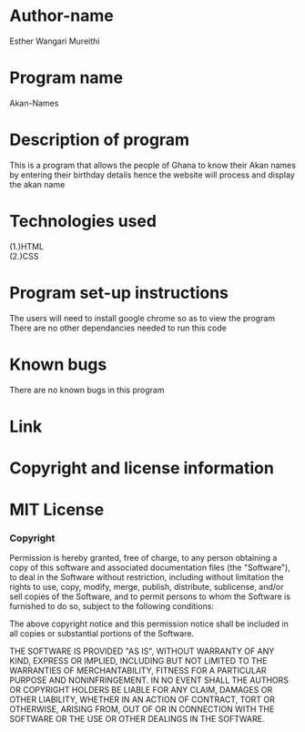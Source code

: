 # Author-name
Esther Wangari Mureithi<br>
# Program name
Akan-Names<br>
# Description of program
This is a program that allows the people of Ghana to know their Akan names by entering their birthday details hence the website will process and display the akan name
<br>
# Technologies used
(1.)HTML<br>
(2.)CSS<br>
# Program set-up instructions
The users will need to install google chrome so as to view the program
There are no other dependancies needed to run this code<br>
# Known bugs
There are no known bugs in this program<br>
# Link

# Copyright and license information
# MIT License

### Copyright

Permission is hereby granted, free of charge, to any person obtaining a copy
of this software and associated documentation files (the "Software"), to deal
in the Software without restriction, including without limitation the rights
to use, copy, modify, merge, publish, distribute, sublicense, and/or sell
copies of the Software, and to permit persons to whom the Software is
furnished to do so, subject to the following conditions:

The above copyright notice and this permission notice shall be included in all
copies or substantial portions of the Software.

THE SOFTWARE IS PROVIDED "AS IS", WITHOUT WARRANTY OF ANY KIND, EXPRESS OR
IMPLIED, INCLUDING BUT NOT LIMITED TO THE WARRANTIES OF MERCHANTABILITY,
FITNESS FOR A PARTICULAR PURPOSE AND NONINFRINGEMENT. IN NO EVENT SHALL THE
AUTHORS OR COPYRIGHT HOLDERS BE LIABLE FOR ANY CLAIM, DAMAGES OR OTHER
LIABILITY, WHETHER IN AN ACTION OF CONTRACT, TORT OR OTHERWISE, ARISING FROM,
OUT OF OR IN CONNECTION WITH THE SOFTWARE OR THE USE OR OTHER DEALINGS IN THE
SOFTWARE.